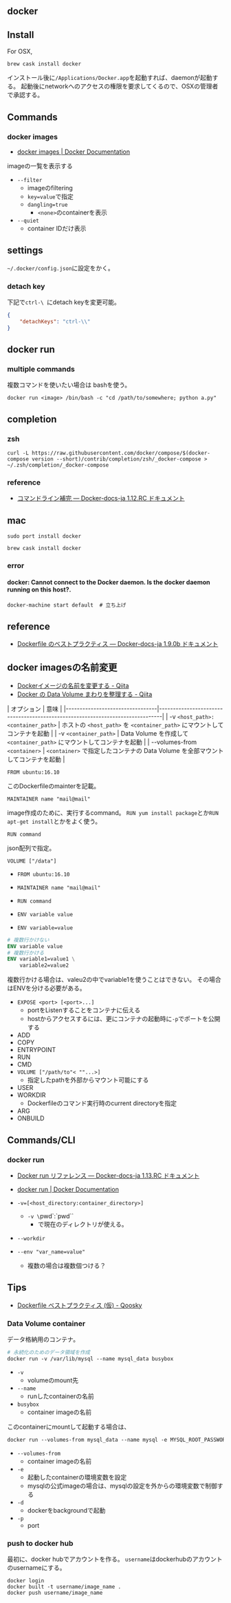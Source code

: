 ## docker

## Install
For OSX,

```
brew cask install docker
```

インストール後に`/Applications/Docker.app`を起動すれば、daemonが起動する。
起動後にnetworkへのアクセスの権限を要求してくるので、OSXの管理者で承認する。

## Commands

### docker images
* [docker images | Docker Documentation](https://docs.docker.com/engine/reference/commandline/images/#filtering)

imageの一覧を表示する

* `--filter`
    * imageのfiltering
    * `key=value`で指定
    * `dangling=true`
        * `<none>`のcontainerを表示
* `--quiet`
    * container IDだけ表示


## settings
`~/.docker/config.json`に設定をかく。

### detach key
下記で`ctrl-\ `にdetach keyを変更可能。

```json
{
    "detachKeys": "ctrl-\\"
}
```

## docker run

### multiple commands
複数コマンドを使いたい場合は bashを使う。

```
docker run <image> /bin/bash -c "cd /path/to/somewhere; python a.py"
```


## completion

### zsh

```shell
curl -L https://raw.githubusercontent.com/docker/compose/$(docker-compose version --short)/contrib/completion/zsh/_docker-compose > ~/.zsh/completion/_docker-compose
```

### reference
* [コマンドライン補完 — Docker-docs-ja 1.12.RC ドキュメント](http://docs.docker.jp/compose/completion.html)

## mac

```shell
sudo port install docker
```

```
brew cask install docker
```

### error

#### docker: Cannot connect to the Docker daemon. Is the docker daemon running on this host?.

```
docker-machine start default  # 立ち上げ
```

## reference
* [Dockerfile のベストプラクティス — Docker-docs-ja 1.9.0b ドキュメント](http://docs.docker.jp/engine/articles/dockerfile_best-practice.html)

## docker imagesの名前変更

* [Dockerイメージの名前を変更する - Qiita](http://qiita.com/hirocueki/items/4f077795ac8d94c6ad8f)
* [Docker の Data Volume まわりを整理する - Qiita](http://qiita.com/lciel/items/e21a4ede3bac7fb3ec5a)


| オプション                      | 意味                                                                          |
|---------------------------------|-------------------------------------------------------------------------------| | -v `<host_path>:<container_path>` | ホストの `<host_path>` を `<container_path>` にマウントしてコンテナを起動         |
| -v `<container_path>`             | Data Volume を作成して `<container_path>` にマウントしてコンテナを起動          |
| --volumes-from `<container>`      | `<container>` で指定したコンテナの Data Volume を全部マウントしてコンテナを起動 |


```
FROM ubuntu:16.10
```

このDockerfileのmainterを記載。

```
MAINTAINER name "mail@mail"
```

image作成のために、実行するcommand。
`RUN yum install package`とか`RUN apt-get install`とかをよく使う。

```
RUN command
```

json配列で指定。

```
VOLUME ["/data"]
```

* `FROM ubuntu:16.10`
* `MAINTAINER name "mail@mail"`
* `RUN command`


* `ENV variable value`
* `ENV variable=value`

```Dockerfile
# 複数行かけない
ENV variable value
# 複数行かける
ENV variable1=value1 \
    variable2=value2
```

複数行かける場合は、valeu2の中でvariable1を使うことはできない。
その場合はENVを分ける必要がある。

* `EXPOSE <port> [<port>...] `
    * portをListenすることをコンテナに伝える
    * hostからアクセスするには、更にコンテナの起動時に`-p`でポートを公開する
* ADD
* COPY
* ENTRYPOINT
* RUN
* CMD
* `VOLUME ["/path/to"< ""...>]`
    * 指定したpathを外部からマウント可能にする
* USER
* WORKDIR
    * Dockerfileのコマンド実行時のcurrent directoryを指定
* ARG
* ONBUILD

## Commands/CLI

### docker run
* [Docker run リファレンス — Docker-docs-ja 1.13.RC ドキュメント](http://docs.docker.jp/engine/reference/run.html)
* [docker run | Docker Documentation](https://docs.docker.com/engine/reference/commandline/run/)

* `-v=[<host_directory:container_directory>]`
    * `-v \`pwd\`:\`pwd\``
        * で現在のディレクトリが使える。
* `--workdir`
* `--env "var_name=value"`
    * 複数の場合は複数個つける？

## Tips
* [Dockerfile ベストプラクティス (仮) - Qoosky](https://www.qoosky.io/techs/f38c112ca9)


### Data Volume container
データ格納用のコンテナ。


```Dockerfile
# 永続化のためのデータ領域を作成
docker run -v /var/lib/mysql --name mysql_data busybox
```

* `-v`
    * volumeのmount先
* `--name`
    * runしたcontainerの名前
* `busybox`
    * container imageの名前

このcontainerにmountして起動する場合は、

```Dockerfile
docker run --volumes-from mysql_data --name mysql -e MYSQL_ROOT_PASSWORD=mysql -d -p 3306:3306 mysql
```

* `--volumes-from`
    * container imageの名前
* `-e`
    * 起動したcontainerの環境変数を設定
    * mysqlの公式imageの場合は、mysqlの設定を外からの環境変数で制御する
* `-d`
    * dockerをbackgroundで起動
* `-p`
    * port

### push to docker hub
最初に、docker hubでアカウントを作る。
`username`はdockerhubのアカウントのusernameにする。

```
docker login
docker built -t username/image_name .
docker push username/image_name
```
